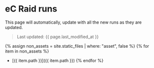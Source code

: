 ---
---

# eC Raid runs

This page will automatically, update with all the new runs as they are updated.
> Last updated: {{ page.last_modified_at }}

{% assign non_assets = site.static_files | where: "asset", false %}
{% for item in non_assets %}
 * [{{ item.path }}]({{ item.path }})
{% endfor %}

